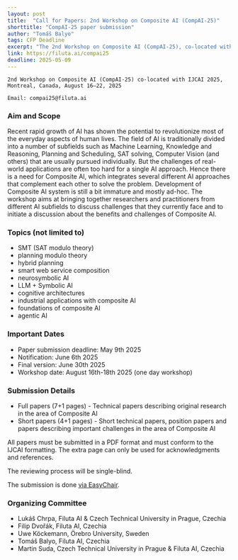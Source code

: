 ```yaml
---
layout: post
title:  "Call for Papers: 2nd Workshop on Composite AI (CompAI-25)"
shorttitle: "CompAI-25 paper submission"
author: "Tomáš Balyo"
tags: CFP Deadline
excerpt: "The 2nd Workshop on Composite AI (CompAI-25), co-located with IJCAI 2025 Montreal, Canada, August 16–22, 2025 is waiting for your contributions by May 9"
link: https://filuta.ai/compai25
deadline: 2025-05-09
---
```


    2nd Workshop on Composite AI (CompAI-25) co-located with IJCAI 2025, Montreal, Canada, August 16–22, 2025
    
    Email: compai25@filuta.ai

### Aim and Scope

Recent rapid growth of AI has shown the potential to revolutionize most of the everyday aspects of human lives. The field of AI is traditionally divided into a number of subfields such as Machine Learning, Knowledge and Reasoning, Planning and Scheduling, SAT solving, Computer Vision (and others) that are usually pursued individually. But the challenges of real-world applications are often too hard for a single AI approach. Hence there is a need for Composite AI, which integrates several different AI approaches that complement each other to solve the problem. Development of Composite AI system is still a bit immature and mostly ad-hoc. The workshop aims at bringing together researchers and practitioners from different AI subfields to discuss challenges that they currently face and to initiate a discussion about the benefits and challenges of Composite AI.

### Topics (not limited to)

- SMT (SAT modulo theory)
- planning modulo theory
- hybrid planning
- smart web service composition
- neurosymbolic AI
- LLM + Symbolic AI
- cognitive architectures
- industrial applications with composite AI
- foundations of composite AI
- agentic AI

### Important Dates

- Paper submission deadline: May 9th 2025
- Notification: June 6th 2025
- Final version: June 30th 2025
- Workshop date: August 16th-18th 2025 (one day workshop)

### Submission Details

- Full papers (7+1 pages) - Technical papers describing original research in the area of Composite AI
- Short papers (4+1 pages) - Short technical papers, position papers and papers describing important challenges in the area of Composite AI

All papers must be submitted in a PDF format and must conform to the IJCAI formatting. The extra page can only be used for acknowledgments and references. 

The reviewing process will be single-blind.

The submission is done [via EasyChair](https://easychair.org/conferences/?conf=compai2025).

### Organizing Committee

- Lukáš Chrpa, Filuta AI & Czech Technical University in Prague, Czechia 
- Filip Dvořák, Filuta AI, Czechia
- Uwe Köckemann, Örebro University, Sweden
- Tomáš Balyo, Filuta AI, Czechia
- Martin Suda, Czech Technical University in Prague & Filuta AI, Czechia

